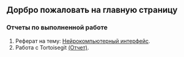 ## Дорбро пожаловать на главную страницу 
### Отчеты по выполненной работе
1. Реферат на тему: [Нейрокомпьютерный интерфейс](https://vladiimiirr.github.io/report-/).
2. Работа с Tortoisegit [(Отчет)](https://github.com/Vladiimiirr/Vladiimiirr.github.lo/).
